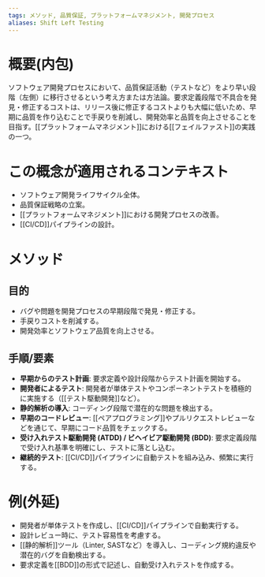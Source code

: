 ```yaml
---
tags: メソッド, 品質保証, プラットフォームマネジメント, 開発プロセス
aliases: Shift Left Testing
---
```


# 概要(内包)

ソフトウェア開発プロセスにおいて、品質保証活動（テストなど）をより早い段階（左側）に移行させるという考え方または方法論。要求定義段階で不具合を発見・修正するコストは、リリース後に修正するコストよりも大幅に低いため、早期に品質を作り込むことで手戻りを削減し、開発効率と品質を向上させることを目指す。[[プラットフォームマネジメント]]における[[フェイルファスト]]の実践の一つ。

# この概念が適用されるコンテキスト

- ソフトウェア開発ライフサイクル全体。
- 品質保証戦略の立案。
- [[プラットフォームマネジメント]]における開発プロセスの改善。
- [[CI/CD]]パイプラインの設計。

# メソッド

## 目的

- バグや問題を開発プロセスの早期段階で発見・修正する。
- 手戻りコストを削減する。
- 開発効率とソフトウェア品質を向上させる。

## 手順/要素

- **早期からのテスト計画**: 要求定義や設計段階からテスト計画を開始する。
- **開発者によるテスト**: 開発者が単体テストやコンポーネントテストを積極的に実施する（[[テスト駆動開発]]など）。
- **静的解析の導入**: コーディング段階で潜在的な問題を検出する。
- **早期のコードレビュー**: [[ペアプログラミング]]やプルリクエストレビューなどを通じて、早期にコード品質をチェックする。
- **受け入れテスト駆動開発 (ATDD) / ビヘイビア駆動開発 (BDD)**: 要求定義段階で受け入れ基準を明確にし、テストに落とし込む。
- **継続的テスト**: [[CI/CD]]パイプラインに自動テストを組み込み、頻繁に実行する。

# 例(外延)

- 開発者が単体テストを作成し、[[CI/CD]]パイプラインで自動実行する。
- 設計レビュー時に、テスト容易性を考慮する。
- [[静的解析]]ツール（Linter, SASTなど）を導入し、コーディング規約違反や潜在的バグを自動検出する。
- 要求定義を[[BDD]]の形式で記述し、自動受け入れテストを作成する。
